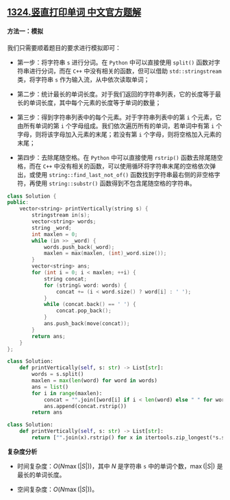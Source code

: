 ## [1324.竖直打印单词 中文官方题解](https://leetcode.cn/problems/print-words-vertically/solutions/100000/shu-zhi-da-yin-dan-ci-by-leetcode-solution)

#### 方法一：模拟

我们只需要顺着题目的要求进行模拟即可：

- 第一步：将字符串 `s` 进行分词。在 `Python` 中可以直接使用 `split()` 函数对字符串进行分词，而在 `C++` 中没有相关的函数，但可以借助 `std::stringstream` 类，将字符串 `s` 作为输入流，从中依次读取单词；

- 第二步：统计最长的单词长度。对于我们返回的字符串列表，它的长度等于最长的单词长度，其中每个元素的长度等于单词的数量；

- 第三步：得到字符串列表中的每个元素。对于字符串列表中的第 `i` 个元素，它由所有单词的第 `i` 个字母组成。我们依次遍历所有的单词，若单词中有第 `i` 个字母，则将该字母加入元素的末尾；若没有第 `i` 个字母，则将空格加入元素的末尾；

- 第四步：去除尾随空格。在 `Python` 中可以直接使用 `rstrip()` 函数去除尾随空格，而在 `C++` 中没有相关的函数，可以使用循环将字符串末尾的空格依次弹出，或使用 `string::find_last_not_of()` 函数找到字符串最右侧的非空格字符，再使用 `string::substr()` 函数得到不包含尾随空格的字符串。

```C++ [sol1-C++]
class Solution {
public:
    vector<string> printVertically(string s) {
        stringstream in(s);
        vector<string> words;
        string _word;
        int maxlen = 0;
        while (in >> _word) {
            words.push_back(_word);
            maxlen = max(maxlen, (int)_word.size());
        }
        vector<string> ans;
        for (int i = 0; i < maxlen; ++i) {
            string concat;
            for (string& word: words) {
                concat += (i < word.size() ? word[i] : ' ');
            }
            while (concat.back() == ' ') {
                concat.pop_back();
            }
            ans.push_back(move(concat));
        }
        return ans;
    }
};
```

```Python [sol1-Python3]
class Solution:
    def printVertically(self, s: str) -> List[str]:
        words = s.split()
        maxlen = max(len(word) for word in words)
        ans = list()
        for i in range(maxlen):
            concat = "".join([word[i] if i < len(word) else " " for word in words])
            ans.append(concat.rstrip())
        return ans

```

```Python [sol1-Python3-1Line]
class Solution:
    def printVertically(self, s: str) -> List[str]:
        return ["".join(x).rstrip() for x in itertools.zip_longest(*s.split(), fillvalue=" ")]
```

**复杂度分析**

- 时间复杂度：$O(N\max(|S|))$，其中 $N$ 是字符串 `s` 中的单词个数，$\max(|S|)$ 是最长的单词长度。

- 空间复杂度：$O(N\max(|S|))$。